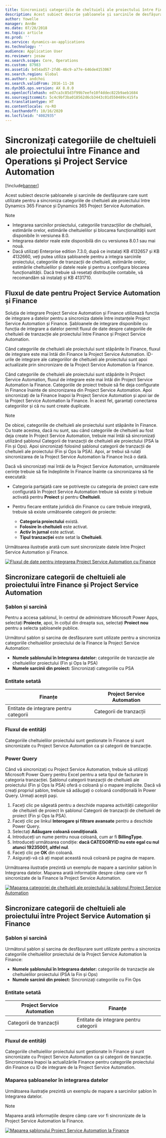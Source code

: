 ```yaml
---
title: Sincronizați categoriile de cheltuieli ale proiectului între Finance and Operations și Project Service Automation
description: Acest subiect descrie șabloanele și sarcinile de desfășurare care sunt utilizate pentru a sincroniza categoriile de cheltuieli ale proiectului între Microsoft Dynamics 365 Finance și Dynamics 365 Project Service Automation.
author: Yowelle
manager: AnnBe
ms.date: 07/20/2018
ms.topic: article
ms.prod: ''
ms.service: dynamics-ax-applications
ms.technology: ''
audience: Application User
ms.reviewer: josaw
ms.search.scope: Core, Operations
ms.custom: 87983
ms.assetid: b454ad57-2fd6-46c9-a77e-646de4153067
ms.search.region: Global
ms.author: andchoi
ms.search.validFrom: 2016-11-28
ms.dyn365.ops.version: AX 8.0.0
ms.openlocfilehash: ed7ca3c85d3f99b7eefe10f4ddec822b9aeb1684
ms.sourcegitcommit: 5c4c9bf3ba018562d6cb3443c01d550489c415fa
ms.translationtype: HT
ms.contentlocale: ro-RO
ms.lasthandoff: 10/16/2020
ms.locfileid: "4082935"
---
```

# <a name="synchronize-project-expense-categories-between-finance-and-operations-and-project-service-automation"></a>Sincronizați categoriile de cheltuieli ale proiectului între Finance and Operations și Project Service Automation

[!include[banner](../includes/banner.md)]

Acest subiect descrie șabloanele și sarcinile de desfășurare care sunt utilizate pentru a sincroniza categoriile de cheltuieli ale proiectului între Dynamics 365 Finance și Dynamics 365 Project Service Automation.

> [!NOTE]
> - Integrarea sarcinilor proiectului, categoriile tranzacțiilor de cheltuieli, estimările orelor, estimările cheltuielilor și blocarea funcționalității sunt disponibile în versiunea 8.0.
> - Integrarea datelor reale este disponibilă din cu versiunea 8.0.1 sau mai nouă.
> - Dacă utilizați Enterprise edition 7.3.0, după ce instalați KB 4132657 și KB 4132660, veți putea utiliza șabloanele pentru a integra sarcinile proiectului, categoriile de tranzacții de cheltuieli, estimările orelor, estimările cheltuielilor și datele reale și pentru a configura blocarea funcționalității. Dacă trebuie să resetați distribuțiile contabile, vă recomandăm să instalați și KB 4131710.

## <a name="data-flow-for-project-service-automation-and-finance"></a>Fluxul de date pentru Project Service Automation și Finance

Soluția de integrare Project Service Automation și Finance utilizează funcția de integrare a datelor pentru a sincroniza datele între instanțele Project Service Automation și Finance. Șabloanele de integrare disponibile cu funcția de integrare a datelor permit fluxul de date despre categoriile de cheltuieli de tranzacție ale proiectului între Finance și Project Service Automation.

Când categoriile de cheltuieli ale proiectului sunt stăpânite în Finance, fluxul de integrare este mai întâi din Finance la Project Service Automation. ID-urile de integrare ale categoriilor de cheltuieli ale proiectului sunt apoi actualizate prin sincronizare de la Project Service Automation la Finance.

Când categoriile de cheltuieli ale proiectului sunt stăpânite în Project Service Automation, fluxul de integrare este mai întâi din Project Service Automation la Finance. Categoriile de proiect trebuie să fie deja configurate în Finance înainte de sincronizarea din Project Service Automation. Apoi sincronizați de la Finance înapoi la Project Service Automation și apoi iar de la Project Service Automation la Finance. În acest fel, garantați conectarea categoriilor și că nu sunt create duplicate.

> [!NOTE]
> De obicei, categoriile de cheltuieli ale proiectului sunt stăpânite în Finance. Cu toate acestea, dacă nu sunt, sau când categoriile de cheltuieli au fost deja create în Project Service Automation, trebuie mai întâi să sincronizați utilizând șablonul Categorii de tranzacții de cheltuieli ale proiectului (PSA la Fin și Ops). Apoi sincronizați folosind șablonul categorii de tranzacții de cheltuieli ale proiectului (Fin și Ops la PSA). Apoi, ar trebui să rulați sincronizarea de la Project Service Automation la Finance încă o dată.
>
> Dacă vă sincronizați mai întâi de la Project Service Automation, următoarele cerințe trebuie să fie îndeplinite în Finance înainte ca sincronizarea să fie executată:
>
> - Categoria partajată care se potrivește cu categoria de proiect care este configurată în Project Service Automation trebuie să existe și trebuie activată pentru **Proiect** și pentru **Cheltuieli**.
> - Pentru fiecare entitate juridică din Finance cu care trebuie integrată, trebuie să existe următoarele categorii de proiecte:
>
>     - **Categoria proiectului** există. 
>     - **Folosire în cheltuieli** este activat.
>     - **Activ în jurnal** este activat.
>     - **Tipul tranzacției** este setat la **Cheltuieli**.

Următoarea ilustrație arată cum sunt sincronizate datele între Project Service Automation și Finance.

[![Fluxul de date pentru integrarea Project Service Automation cu Finance](./media/ProjectExpenseCategoriesFlow.png)](./media/ProjectExpenseCategoriesFlow.png)

## <a name="project-expense-category-synchronization-from-finance-to-project-service-automation"></a>Sincronizare categorii de cheltuieli ale proiectului între Finance și Project Service Automation

### <a name="template-and-task"></a>Șablon și sarcină

Pentru a accesa șablonul, în centrul de administrare Microsoft Power Apps, selectați **Proiecte**, apoi, în colțul din dreapta sus, selectați **Proiect nou** pentru a selecta șabloanele publice.

Următorul șablon și sarcina de desfășurare sunt utilizate pentru a sincroniza categoriile cheltuielilor proiectului de la Finance la Project Service Automation:

- **Numele șablonului în Integrarea datelor:** categoriile de tranzacție ale cheltuielilor proiectului (Fin și Ops la PSA)
- **Numele sarcinii din proiect:** Sincronizați categoriile cu PSA

### <a name="entity-set"></a>Entitate setată

| Finanțe                           | Project Service Automation |
|-----------------------------------|----------------------------|
| Entitate de integrare pentru categorii | Categorii de tranzacții     |

### <a name="entity-flow"></a>Fluxul de entități

Categoriile cheltuielilor proiectului sunt gestionate în Finance și sunt sincronizate cu Project Service Automation ca și categorii de tranzacție.

### <a name="power-query"></a>Power Query

Când vă sincronizați cu Project Service Automation, trebuie să utilizați Microsoft Power Query pentru Excel pentru a seta tipul de facturare în categoria tranzacției. Șablonul categorii tranzacții de cheltuieli ale proiectului (Fin și Ops la PSA) oferă o coloană și o mapare implicite. Dacă vă creați propriul șablon, trebuie să adăugați o coloană condițională în Power Query. Urmați acești pași.

1. Faceți clic pe săgeată pentru a deschide maparea activității categoriilor de cheltuieli de proiect în șablonul Categorii de tranzacții de cheltuieli de proiect (Fin și Ops la PSA).
2. Faceți clic pe linkul **Interogare și filtrare avansate** pentru a deschide Power Query.
2. Selectați **Adăugare coloană condițională**.
3. Introduceți un nume pentru noua coloană, cum ar fi **BillingType**.
4. Introduceți următoarea condiție: **dacă CATEGORYID nu este egal cu nul atunci 19235001, altfel nul**.
5. Faceți clic pe **OK** din coloană.
6. Asigurați-vă că ați mapat această nouă coloană pe pagina de mapare.

Următoarea ilustrație prezintă un exemplu de mapare a sarcinilor șablon în Integrarea datelor. Maparea arată informațiile despre câmp care vor fi sincronizate de la Finance la Project Service Automation.

[![Maparea categoriei de cheltuieli ale proiectului la șablonul Project Service Automation](./media/ProjectExpenseCategoriesToPSAMapping.jpg)](./media/ProjectExpenseCategoriesToPSAMapping.jpg)

## <a name="project-expense-category-synchronization-from-project-service-automation-to-finance"></a>Sincronizare categorii de cheltuieli ale proiectului între Project Service Automation și Finance

### <a name="template-and-task"></a>Șablon și sarcină

Următorul șablon și sarcina de desfășurare sunt utilizate pentru a sincroniza categoriile cheltuielilor proiectului de la Project Service Automation la Finance:

- **Numele șablonului în Integrarea datelor:** categoriile de tranzacție ale cheltuielilor proiectului (PSA la Fin și Ops)
- **Numele sarcinii din proiect:** Sincronizați categoriile cu Fin Ops

### <a name="entity-set"></a>Entitate setată

| Project Service Automation | Finanțe                           |
|----------------------------|-----------------------------------|
| Categorii de tranzacții     | Entitate de integrare pentru categorii |

### <a name="entity-flow"></a>Fluxul de entități

Categoriile cheltuielilor proiectului sunt gestionate în Finance și sunt sincronizate cu Project Service Automation ca și categorii de tranzacție. Sincronizarea înapoi la actualizările Finance pentru categoriile proiectului din Finance cu ID de integrare de la Project Service Automation.

### <a name="template-mapping-in-data-integration"></a>Maparea șabloanelor în integrarea datelor

Următoarea ilustrație prezintă un exemplu de mapare a sarcinilor șablon în Integrarea datelor.

> [!NOTE]
> Maparea arată informațiile despre câmp care vor fi sincronizate de la Project Service Automation la Finance.

[![Maparea șablonului Project Service Automation la Finance](./media/ProjectExpenseCategoriesToFinOpsMapping.jpg)](./media/ProjectExpenseCategoriesToFinOpsMapping.jpg)
